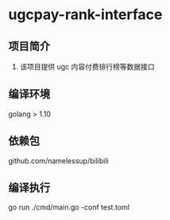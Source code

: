 # ugcpay-rank-interface

## 项目简介
1. 该项目提供 ugc 内容付费排行榜等数据接口

## 编译环境
golang > 1.10

## 依赖包
github.com/namelessup/bilibili

## 编译执行
go run ./cmd/main.go -conf test.toml
